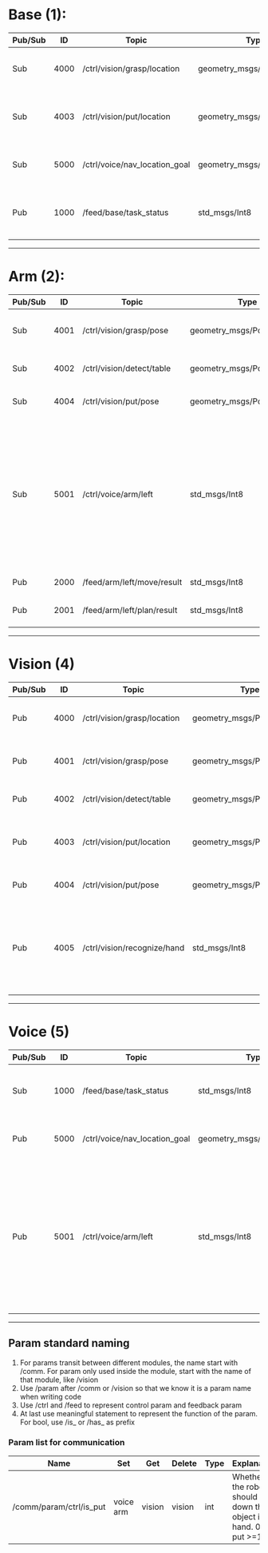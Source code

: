# Base (1):
| Pub/Sub |  ID  | Topic | Type | Explanation |
| ------- | ---- | ----  | ---- |------------ |
|   Sub   | 4000 | /ctrl/vision/grasp/location   | geometry_msgs/PoseStamped | Relative distance to graspable area |
|   Sub   | 4003 | /ctrl/vision/put/location     | geometry_msgs/PoseStamped | Relative distance to put area in **base_link** frame |
|   Sub   | 5000 | /ctrl/voice/nav_location_goal | geometry_msgs/PoseStamped | Location goal in map for robot to arrive |
|   Pub   | 1000 | /feed/base/task_status        | std_msgs/Int8             | -1: out of time & aborted 1: success 0: else |

 ---
# Arm (2):
| Pub/Sub |  ID  | Topic | Type | Explanation |
| ------- | ---- | ----  | ---- |------------ |
|   Sub   | 4001 | /ctrl/vision/grasp/pose    | geometry_msgs/PoseStamped | Target pose in robot base_link frame |
|   Sub   | 4002 | /ctrl/vision/detect/table  | geometry_msgs/PoseStamped | Table pose in **base_link** frame |
|   Sub   | 4004 | /ctrl/vision/put/pose      | geometry_msgs/PoseStamped | Put pose in **base_link** frame |
|   Sub   | 5001 | /ctrl/voice/arm/left       | std_msgs/Int8             | State value for controlling robot left arm. 1: reset 2: open left gripper 3: move forward 4: move backward 5: move left 6: move right |
|   Pub   | 2000 | /feed/arm/left/move/result | std_msgs/Int8             | 1: success 0: else |
|   Pub   | 2001 | /feed/arm/left/plan/result | std_msgs/Int8             | 1: success -1: failed 0: else |

 ---
# Vision (4)
| Pub/Sub |  ID  | Topic | Type | Explanation |
| ------- | ---- | ----  | ---- |------------ |
|   Pub   | 4000 | /ctrl/vision/grasp/location | geometry_msgs/PoseStamped | Relative distance to graspable area |
|   Pub   | 4001 | /ctrl/vision/grasp/pose     | geometry_msgs/PoseStamped | Target pose in robot base_link frame |
|   Pub   | 4002 | /ctrl/vision/detect/table   | geometry_msgs/PoseStamped | Table pose in **base_link** frame |
|   Pub   | 4003 | /ctrl/vision/put/location   | geometry_msgs/PoseStamped | Relative distance to put area in **base_link** frame |
|   Pub   | 4004 | /ctrl/vision/put/pose       | geometry_msgs/PoseStamped | Put pose in **base_link** frame |
|   Pub   | 4005 | /ctrl/vision/recognize/hand | std_msgs/Int8             | Hand gesture. -1: No hand 0: Number 10 1~9: Number 1~9 (Till now only 5 is used) |

 ---
# Voice (5)
| Pub/Sub |  ID  | Topic | Type | Explanation |
| ------- | ---- | ----  | ---- |------------ |
|   Sub   | 1000 | /feed/base/task_status        | std_msgs/Int8 | -1: out of time & aborted 1: success 0: else |
|   Pub   | 5000 | /ctrl/voice/nav_location_goal | geometry_msgs/PoseStamped | Location goal in map for robot to arrive |
|   Pub   | 5001 | /ctrl/voice/arm/left          | std_msgs/Int8 | State value for controlling robot left arm. 1: reset 2: open left gripper 3: move forward 4: move backward 5: move left 6: move right |

 ---
## Param standard naming
1. For params transit between different modules, the name start with /comm. For param only used inside the module, start
with the name of that module, like /vision
2. Use /param after /comm or /vision so that we know it is a param name when writing code
3. Use /ctrl and /feed to represent control param and feedback param
4. At last use meaningful statement to represent the function of the param. For bool, use /is_ or /has_ as prefix

### Param list for communication
| Name                    |  Set      | Get     |  Delete    | Type       | Explanation                                                              |
| ----------------------- | --------- | ------  | ---------- | ---------- |------------------------------------------------------------------------- |
| /comm/param/ctrl/is_put | voice arm | vision  | vision     | int        | Whether the robot should put down the object in hand. 0: not put >=1 put |
